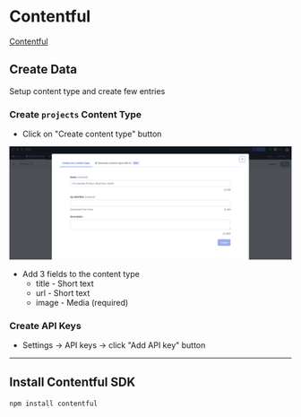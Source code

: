 # Contentful

[Contentful ](https://www.contentful.com/)

## Create Data

Setup content type and create few entries

### Create `projects` Content Type

- Click on "Create content type" button

![](images/content-type.png)

- Add 3 fields to the content type
    - title - Short text
    - url - Short text
    - image - Media (required)

### Create API Keys

- Settings -> API keys -> click "Add API key" button

---
## Install Contentful SDK

```sh
npm install contentful
```